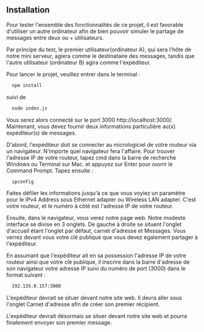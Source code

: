 
## Installation
Pour tester l'ensemble des fonctionnalités de ce projet, 
il est favorable d'utiliser un autre ordinateur afin de bien pouvoir simuler le partage de messages entre deux ou + utilisateurs. 

Par principe du test, le premier utilisateur(ordinateur A), qui sera l'hôte de notre mini serveur, agiera comme le destinataire des messages, tandis que l'autre utilisateur (ordinateur B) agira comme l'expéditeur.


Pour lancer le projet, veuillez entrer dans le terminal :

```bash
  npm install
```
suivi de

```bash
  node index.js
```
Vous serez alors connecté sur le port 3000 http://localhost:3000/.
Maintenant, vous devez fournir deux informations particulière au(x) expéditeur(s) de messages.

D'abord, l'expéditeur doit se connecter au micrologiciel de votre routeur via un navigateur. N'importe quel navigateur fera l'affaire. Pour trouver l'adresse IP de votre routeur, tapez cmd dans la barre de recherche Windows ou Terminal sur Mac.
et appuyez sur Enter pour ouvrir le Command Prompt. Tapez ensuite :
```bash
  ipconfig
```
Faites défiler les informations jusqu'à ce que vous voyiez un paramètre pour le IPv4 Address sous Ethernet adapter ou Wireless LAN adapter.
C'est votre routeur, et le numéro à côté est l'adresse IP de votre routeur. 

Ensuite, dans le navigateur, vous verez notre page web. Notre modeste interface se divise en 3 onglets. De gauche à droite se situent l'onglet d'accueil étant l'onglet par défaut, carnet d'adresse et Messages. 
Vous verrez devant vous votre clé publique que vous devez également partager à l'expéditeur.

En assumant que l'expéditeur ait en sa possession l'adresse IP de votre routeur ainsi que votre clé publique, il inscrire dans la barre d'adresse de son navigateur votre adresse IP suivi du numéro de port (3000) dans le format suivant :

```bash
  192.135.0.157:3000
```

L'expéditeur devrait se situer devant notre site web. Il devra aller sous l'onglet Carnet d'adresse afin de créer son premier récipient.

L'expéditeur devrait désormais se situer devant notre site web et pourra finalement envoyer son premier message. 
